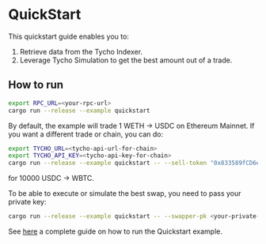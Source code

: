 # QuickStart

This quickstart guide enables you to:

1. Retrieve data from the Tycho Indexer.
2. Leverage Tycho Simulation to get the best amount out of a trade.

## How to run

```bash
export RPC_URL=<your-rpc-url>
cargo run --release --example quickstart
```

By default, the example will trade 1 WETH -> USDC on Ethereum Mainnet. If you want a different trade or chain,
you can do:

```bash
export TYCHO_URL=<tycho-api-url-for-chain>
export TYCHO_API_KEY=<tycho-api-key-for-chain>
cargo run --release --example quickstart -- --sell-token "0x833589fCD6eDb6E08f4c7C32D4f71b54bdA02913" --buy-token "0x4200000000000000000000000000000000000006" --sell-amount 10 --chain "base"
```

for 10000 USDC -> WBTC.

To be able to execute or simulate the best swap, you need to pass your private key:

```bash
cargo run --release --example quickstart -- --swapper-pk <your-private-key>
```

See [here](https://docs.propellerheads.xyz/tycho/for-solvers/tycho-quickstart) a complete guide on how to run the
Quickstart example.
